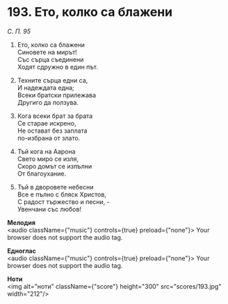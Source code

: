 # 193. Ето, колко са блажени  

*С. П. 95*  

1. Ето, колко са блажени  
Синовете на мирът!  
Със сърца съединени  
Ходят сдружно в един път.  

2. Техните сърца едни са,  
И надеждата една;  
Всеки братски прилежава  
Другиго да ползува.  

3. Кога всеки брат за брата  
Се старае искрено,  
Не остават без заплата  
по-избрана от злато.  

4. Тъй кога на Аарона  
Свето миро се изля,  
Скоро домът се изпълни  
От благоухание.  

5. Тъй в дворовете небесни  
Все е пълно с бляск Христов,  
С радост тържество и песни, -  
Увенчани със любов!  

__Мелодия__  
<audio className={"music"} controls={true} preload={"none"}><source src="mp3/193.mp3" type="audio/mpeg"/>
Your browser does not support the audio tag.
</audio>  

__Едноглас__  
<audio className={"music"} controls={true} preload={"none"}><source src="transp/193.mp3" type="audio/mpeg"/>
Your browser does not support the audio tag.
</audio>  

__Ноти__  
<img alt="ноти" className={"score"} height="300" src="scores/193.jpg" width="212"/>

